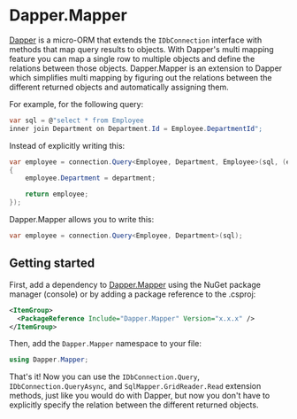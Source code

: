# Dapper.Mapper

[Dapper](https://github.com/StackExchange/Dapper) is a micro-ORM that extends the `IDbConnection` interface with methods that map query results to objects. With Dapper's  multi mapping feature you can map a single row to multiple objects and define the relations between those objects. Dapper.Mapper is an extension to Dapper which simplifies multi mapping by figuring out the relations between the different returned objects and automatically assigning them.

For example, for the following query:

```csharp
var sql = @"select * from Employee 
inner join Department on Department.Id = Employee.DepartmentId";
```

Instead of explicitly writing this:

```csharp
var employee = connection.Query<Employee, Department, Employee>(sql, (employee, department) =>
{
    employee.Department = department;

    return employee;
});
```

Dapper.Mapper allows you to write this:

```csharp
var employee = connection.Query<Employee, Department>(sql);
```

## Getting started

First, add a dependency to [Dapper.Mapper](https://www.nuget.org/packages/Dapper.Mapper) using the NuGet package manager (console) or by adding a package reference to the .csproj:

```xml
<ItemGroup>
  <PackageReference Include="Dapper.Mapper" Version="x.x.x" />
</ItemGroup>
```
Then, add the `Dapper.Mapper` namespace to your file:

```csharp
using Dapper.Mapper;
```

That's it! Now you can use the `IDbConnection.Query`, `IDbConnection.QueryAsync`, and `SqlMapper.GridReader.Read` extension methods, just like you would do with Dapper, but now you don't have to explicitly specify the relation between the different returned objects.